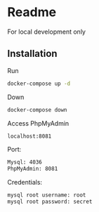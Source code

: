 # Readme
For local development only

## Installation

Run
```bash
docker-compose up -d
```

Down
```bash
docker-compose down
```

Access PhpMyAdmin
```bash
localhost:8081
```

Port:
```bash
Mysql: 4036
PhpMyAdmin: 8081
```

Credentials:
```bash
mysql root username: root
mysql root password: secret
```
